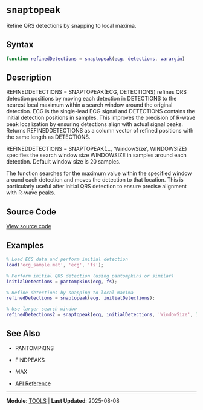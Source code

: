 # `snaptopeak`

Refine QRS detections by snapping to local maxima.

## Syntax

```matlab
function refinedDetections = snaptopeak(ecg, detections, varargin)
```

## Description

REFINEDDETECTIONS = SNAPTOPEAK(ECG, DETECTIONS) refines QRS detection positions by moving each detection in DETECTIONS to the nearest local maximum within a search window around the original detection. ECG is the single-lead ECG signal and DETECTIONS contains the initial detection positions in samples. This improves the precision of R-wave peak localization by ensuring detections align with actual signal peaks. Returns REFINEDDETECTIONS as a column vector of refined positions with the same length as DETECTIONS.

REFINEDDETECTIONS = SNAPTOPEAK(..., 'WindowSize', WINDOWSIZE) specifies the search window size WINDOWSIZE in samples around each detection. Default window size is 20 samples.

The function searches for the maximum value within the specified window around each detection and moves the detection to that location. This is particularly useful after initial QRS detection to ensure precise alignment with R-wave peaks.

## Source Code

[View source code](https://github.com/BSICoS/biosigmat/tree/main/src/tools/snaptopeak.m)

## Examples

```matlab
% Load ECG data and perform initial detection
load('ecg_sample.mat', 'ecg', 'fs');

% Perform initial QRS detection (using pantompkins or similar)
initialDetections = pantompkins(ecg, fs);

% Refine detections by snapping to local maxima
refinedDetections = snaptopeak(ecg, initialDetections);

% Use larger search window
refinedDetections2 = snaptopeak(ecg, initialDetections, 'WindowSize', 30);
```

## See Also

- PANTOMPKINS
- FINDPEAKS
- MAX

- [API Reference](../index.md)

---

**Module**: [TOOLS](index.md) | **Last Updated**: 2025-08-08
